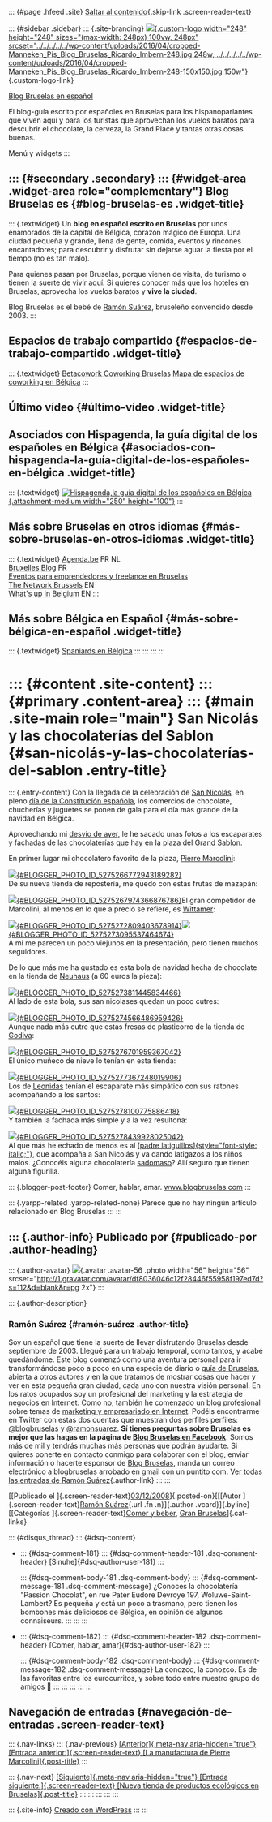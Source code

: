::: {#page .hfeed .site}
[Saltar al
contenido](../../../../../index.html?p=193#content){.skip-link
.screen-reader-text}

::: {#sidebar .sidebar}
::: {.site-branding}
[![](../../../../../wp-content/uploads/2016/04/cropped-Manneken_Pis_Blog_Bruselas_Ricardo_Imbern-248.jpg){.custom-logo
width="248" height="248" sizes="(max-width: 248px) 100vw, 248px"
srcset="../../../../../wp-content/uploads/2016/04/cropped-Manneken_Pis_Blog_Bruselas_Ricardo_Imbern-248.jpg 248w, ../../../../../wp-content/uploads/2016/04/cropped-Manneken_Pis_Blog_Bruselas_Ricardo_Imbern-248-150x150.jpg 150w"}](../../../../../index.html){.custom-logo-link}

[Blog Bruselas en español](../../../../../index.html)

El blog-guía escrito por españoles en Bruselas para los hispanoparlantes
que viven aquí y para los turistas que aprovechan los vuelos baratos
para descubrir el chocolate, la cerveza, la Grand Place y tantas otras
cosas buenas.

Menú y widgets
:::

::: {#secondary .secondary}
::: {#widget-area .widget-area role="complementary"}
Blog Bruselas es {#blog-bruselas-es .widget-title}
----------------

::: {.textwidget}
Un **blog en español escrito en Bruselas** por unos enamorados de la
capital de Bélgica, corazón mágico de Europa. Una ciudad pequeña y
grande, llena de gente, comida, eventos y rincones encantadores; para
descubrir y disfrutar sin dejarse aguar la fiesta por el tiempo (no es
tan malo).

Para quienes pasan por Bruselas, porque vienen de visita, de turismo o
tienen la suerte de vivir aquí. Sí quieres conocer más que los hoteles
en Bruselas, aprovecha los vuelos baratos y **vive la ciudad**.

Blog Bruselas es el bebé de [Ramón Suárez](http://www.ramonsuarez.com),
bruseleño convencido desde 2003.
:::

Espacios de trabajo compartido {#espacios-de-trabajo-compartido .widget-title}
------------------------------

::: {.textwidget}
[Betacowork Coworking Bruselas](http://www.betacowork.com) [Mapa de
espacios de coworking en Bélgica](http://coworkingbelgium.com)
:::

Último vídeo {#último-vídeo .widget-title}
------------

Asociados con Hispagenda, la guía digital de los españoles en Bélgica {#asociados-con-hispagenda-la-guía-digital-de-los-españoles-en-bélgica .widget-title}
---------------------------------------------------------------------

::: {.textwidget}
[![Hispagenda,la guía digital de los españoles en
Bélgica](../../../../../wp-content/uploads/2010/04/Hispagenda-250px.gif "Hispagenda, la guía digital de los españoles en Bélgica"){.attachment-medium
width="250" height="100"}](http://www.hispagenda.com)
:::

Más sobre Bruselas en otros idiomas {#más-sobre-bruselas-en-otros-idiomas .widget-title}
-----------------------------------

::: {.textwidget}
[Agenda.be](http://www.agenda.be) FR NL\
[Bruxelles Blog](http://www.bxlblog.be/) FR\
[Eventos para emprendedores y freelance en
Bruselas](http://www.betacowork.com/events/)\
[The Network
Brussels](http://groups.yahoo.com/group/TheNetworkBrussels/) EN\
[What\'s up in Belgium](http://www.whatsupin.be/) EN
:::

Más sobre Bélgica en Español {#más-sobre-bélgica-en-español .widget-title}
----------------------------

::: {.textwidget}
[Spaniards en Bélgica](http://www.spaniards.es/paises/belgica)
:::
:::
:::
:::

::: {#content .site-content}
::: {#primary .content-area}
::: {#main .site-main role="main"}
San Nicolás y las chocolaterías del Sablon {#san-nicolás-y-las-chocolaterías-del-sablon .entry-title}
==========================================

::: {.entry-content}
Con la llegada de la celebración de [San
Nicolás](http://es.wikipedia.org/wiki/Fiesta_de_San_Nicol%C3%A1s_%28Pa%C3%ADses_Bajos%29),
en pleno [día de la Constitución
española](http://es.wikipedia.org/wiki/D%C3%ADa_de_la_Constituci%C3%B3n),
los comercios de chocolate, chucherías y juguetes se ponen de gala para
el día más grande de la navidad en Bélgica.

Aprovechando mi [desvío de
ayer](http://comerhablaramar.blogspot.com/2008/12/la-manufactura-de-pierre-marcolini.html),
le he sacado unas fotos a los escaparates y fachadas de las
chocolaterías que hay en la plaza del [Grand
Sablon](http://www.opt.be/informations/attractions_touristiques_bruxelles__place_du_grand_sablon/fr/V/17181.html).

En primer lugar mi chocolatero favorito de la plaza, [Pierre
Marcolini](http://www.marcolini.com/):

[![](http://1.bp.blogspot.com/_m9ESRqvSnjc/STWDLjCzNSI/AAAAAAAAB3M/7GlZLSXJjtA/s320/DSCN1796.JPG){#BLOGGER_PHOTO_ID_5275266772943189282}](http://1.bp.blogspot.com/_m9ESRqvSnjc/STWDLjCzNSI/AAAAAAAAB3M/7GlZLSXJjtA/s1600-h/DSCN1796.JPG)\
De su nueva tienda de repostería, me quedo con estas frutas de mazapán:

[![](http://2.bp.blogspot.com/_m9ESRqvSnjc/STWEResh1HI/AAAAAAAAB3U/r8ThjGnlHmQ/s320/DSCN1794.JPG){#BLOGGER_PHOTO_ID_5275267974366876786}](http://2.bp.blogspot.com/_m9ESRqvSnjc/STWEResh1HI/AAAAAAAAB3U/r8ThjGnlHmQ/s1600-h/DSCN1794.JPG)El
gran competidor de Marcolini, al menos en lo que a precio se refiere, es
[Wittamer](http://www.wittamer.be/):

[![](http://3.bp.blogspot.com/_m9ESRqvSnjc/STWIq6nIgMI/AAAAAAAAB3c/PwIL_EKBHxU/s320/DSCN1797.JPG){#BLOGGER_PHOTO_ID_5275272809403678914}](http://3.bp.blogspot.com/_m9ESRqvSnjc/STWIq6nIgMI/AAAAAAAAB3c/PwIL_EKBHxU/s1600-h/DSCN1797.JPG)[![](http://1.bp.blogspot.com/_m9ESRqvSnjc/STWI7kivlWI/AAAAAAAAB3k/xGhjUsH_kqo/s320/DSCN1798.JPG){#BLOGGER_PHOTO_ID_5275273095537464674}](http://1.bp.blogspot.com/_m9ESRqvSnjc/STWI7kivlWI/AAAAAAAAB3k/xGhjUsH_kqo/s1600-h/DSCN1798.JPG)\
A mi me parecen un poco viejunos en la presentación, pero tienen muchos
seguidores.

De lo que más me ha gustado es esta bola de navidad hecha de chocolate
en la tienda de [Neuhaus](http://www.neuhaus.be/) (a 60 euros la pieza):

[![](http://2.bp.blogspot.com/_m9ESRqvSnjc/STWJlPgmYuI/AAAAAAAAB3s/qbMzVJP0ZWM/s320/DSCN1808.JPG){#BLOGGER_PHOTO_ID_5275273811445834466}](http://2.bp.blogspot.com/_m9ESRqvSnjc/STWJlPgmYuI/AAAAAAAAB3s/qbMzVJP0ZWM/s1600-h/DSCN1808.JPG)\
Al lado de esta bola, sus san nicolases quedan un poco cutres:

[![](http://3.bp.blogspot.com/_m9ESRqvSnjc/STWKRMQbpUI/AAAAAAAAB30/hzIGFfGsWPI/s320/DSCN1809.JPG){#BLOGGER_PHOTO_ID_5275274566486959426}](http://3.bp.blogspot.com/_m9ESRqvSnjc/STWKRMQbpUI/AAAAAAAAB30/hzIGFfGsWPI/s1600-h/DSCN1809.JPG)\
Aunque nada más cutre que estas fresas de plasticorro de la tienda de
[Godiva](http://www.godiva.com/):

[![](http://3.bp.blogspot.com/_m9ESRqvSnjc/STWMNfguqYI/AAAAAAAAB38/spR0XeWJpTM/s320/DSCN1807.JPG){#BLOGGER_PHOTO_ID_5275276701959367042}](http://3.bp.blogspot.com/_m9ESRqvSnjc/STWMNfguqYI/AAAAAAAAB38/spR0XeWJpTM/s1600-h/DSCN1807.JPG)\
El único muñeco de nieve lo tenían en esta tienda:

[![](http://1.bp.blogspot.com/_m9ESRqvSnjc/STWM0N554cI/AAAAAAAAB4E/evO4X0b5Dm8/s320/DSCN1806.JPG){#BLOGGER_PHOTO_ID_5275277367248019906}](http://1.bp.blogspot.com/_m9ESRqvSnjc/STWM0N554cI/AAAAAAAAB4E/evO4X0b5Dm8/s1600-h/DSCN1806.JPG)\
Los de [Leonidas](http://www.leonidas.com/) tenían el escaparate más
simpático con sus ratones acompañando a los santos:

[![](http://3.bp.blogspot.com/_m9ESRqvSnjc/STWNe6gk3lI/AAAAAAAAB4M/568Yb6hfmRI/s320/DSCN1801.JPG){#BLOGGER_PHOTO_ID_5275278100775886418}](http://3.bp.blogspot.com/_m9ESRqvSnjc/STWNe6gk3lI/AAAAAAAAB4M/568Yb6hfmRI/s1600-h/DSCN1801.JPG)\
Y también la fachada más simple y a la vez resultona:

[![](http://1.bp.blogspot.com/_m9ESRqvSnjc/STWNyp8vz9I/AAAAAAAAB4U/sFELoQ9fseA/s320/DSCN1799.JPG){#BLOGGER_PHOTO_ID_5275278439928025042}](http://1.bp.blogspot.com/_m9ESRqvSnjc/STWNyp8vz9I/AAAAAAAAB4U/sFELoQ9fseA/s1600-h/DSCN1799.JPG)\
Al que más he echado de menos es al [[padre
latiguillos]{style="font-style: italic;"}](http://fr.wikipedia.org/wiki/P%C3%A8re_Fouettard),
que acompaña a San Nicolás y va dando latigazos a los niños malos.
¿Conocéis alguna chocolatería
[sadomaso](http://es.wikipedia.org/wiki/Sadismo)? Allí seguro que tienen
alguna figurilla.

::: {.blogger-post-footer}
Comer, hablar, amar. www.blogbruselas.com
:::

::: {.yarpp-related .yarpp-related-none}
Parece que no hay ningún artículo relacionado en Blog Bruselas
:::
:::

::: {.author-info}
Publicado por {#publicado-por .author-heading}
-------------

::: {.author-avatar}
![](http://1.gravatar.com/avatar/df8036046c12f28446f55958f197ed7d?s=56&d=blank&r=pg){.avatar
.avatar-56 .photo width="56" height="56"
srcset="http://1.gravatar.com/avatar/df8036046c12f28446f55958f197ed7d?s=112&d=blank&r=pg 2x"}
:::

::: {.author-description}
### Ramón Suárez {#ramón-suárez .author-title}

Soy un español que tiene la suerte de llevar disfrutando Bruselas desde
septiembre de 2003. Llegué para un trabajo temporal, como tantos, y
acabé quedándome. Este blog comenzó como una aventura personal para ir
transformándose poco a poco en una especie de diario o [guía de
Bruselas](../../../../../index.html), abierta a otros autores y en la
que tratamos de mostrar cosas que hacer y ver en esta pequeña gran
ciudad, cada uno con nuestra visión personal. En los ratos ocupados soy
un profesional del marketing y la estrategia de negocios en Internet.
Como no, también he comenzado un blog profesional sobre temas de
[marketing y empresariado en Internet](http://ramonsuarez.com). Podéis
encontrarme en Twitter con estas dos cuentas que muestran dos perfiles
perfiles: [\@blogbruselas](http://twitter.com/blogbruselas) y
[\@ramonsuarez](http://twitter.com/ramonsuarez). **Sí tienes preguntas
sobre Bruselas es mejor que las hagas en la página de [Blog Bruselas en
Facebook](http://www.facebook.com/blogbruselas)**. Somos más de mil y
tendrás muchas más personas que podrán ayudarte. Si quieres ponerte en
contacto conmigo para colaborar con el blog, enviar información o
hacerte esponsor de [Blog Bruselas](../../../../../index.html), manda un
correo electrónico a blogbruselas arrobado en gmail con un puntito com.
[Ver todas las entradas de Ramón
Suárez](../../../../2010/04/30/index.html?author=2){.author-link}
:::
:::

[[Publicado el
]{.screen-reader-text}[03/12/2008](../../../../../index.html?p=193)]{.posted-on}[[[Autor
]{.screen-reader-text}[Ramón
Suárez](../../../../2010/04/30/index.html?author=2){.url .fn
.n}]{.author .vcard}]{.byline}[[Categorías ]{.screen-reader-text}[Comer
y beber](../../../../category/comer-y-beber/index.html), [Gran
Bruselas](../../../../category/gran-bruselas/index.html)]{.cat-links}

::: {#disqus_thread}
::: {#dsq-content}
-   ::: {#dsq-comment-181}
    ::: {#dsq-comment-header-181 .dsq-comment-header}
    [Sinuhe]{#dsq-author-user-181}
    :::

    ::: {#dsq-comment-body-181 .dsq-comment-body}
    ::: {#dsq-comment-message-181 .dsq-comment-message}
    ¿Conoces la chocolatería "Passion Chocolat", en rue Pater Eudore
    Devroye 197, Woluwe-Saint-Lambert? Es pequeña y está un poco a
    trasmano, pero tienen los bombones más deliciosos de Bélgica, en
    opinión de algunos connaiseurs.
    :::
    :::
    :::

-   ::: {#dsq-comment-182}
    ::: {#dsq-comment-header-182 .dsq-comment-header}
    [Comer, hablar, amar]{#dsq-author-user-182}
    :::

    ::: {#dsq-comment-body-182 .dsq-comment-body}
    ::: {#dsq-comment-message-182 .dsq-comment-message}
    La conozco, la conozco. Es de las favoritas entre los eurocurritos,
    y sobre todo entre nuestro grupo de amigos 🙂
    :::
    :::
    :::
:::
:::

Navegación de entradas {#navegación-de-entradas .screen-reader-text}
----------------------

::: {.nav-links}
::: {.nav-previous}
[[Anterior]{.meta-nav aria-hidden="true"} [Entrada
anterior:]{.screen-reader-text} [La manufactura de Pierre
Marcolini]{.post-title}](../../../../../index.html?p=192)
:::

::: {.nav-next}
[[Siguiente]{.meta-nav aria-hidden="true"} [Entrada
siguiente:]{.screen-reader-text} [Nueva tienda de productos ecológicos
en Bruselas]{.post-title}](../../../../../index.html?p=194)
:::
:::
:::
:::
:::

::: {.site-info}
[Creado con WordPress](https://es.wordpress.org/)
:::
:::
